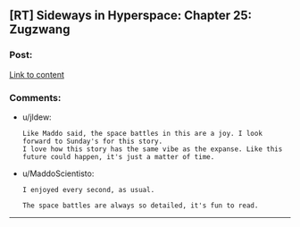 ## [RT] Sideways in Hyperspace: Chapter 25: Zugzwang

### Post:

[Link to content](https://sidewaysfiction.wordpress.com/2017/05/14/zugzwang/)

### Comments:

- u/jldew:
  ```
  Like Maddo said, the space battles in this are a joy. I look forward to Sunday's for this story. 
  I love how this story has the same vibe as the expanse. Like this future could happen, it's just a matter of time.
  ```

- u/MaddoScientisto:
  ```
  I enjoyed every second, as usual. 

  The space battles are always so detailed, it's fun to read.
  ```

---

